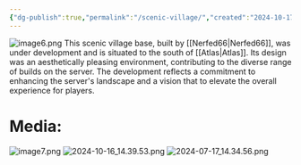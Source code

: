 ```yaml
---
{"dg-publish":true,"permalink":"/scenic-village/","created":"2024-10-17T15:26:44.851-05:00","updated":"2024-10-17T15:35:24.151-05:00"}
---
```


![image6.png](/img/user/Images/image6.png)
This scenic village base, built by [[Nerfed66\|Nerfed66]], was under development and is situated to the south of [[Atlas\|Atlas]]. Its design was an aesthetically pleasing environment, contributing to the diverse range of builds on the server. The development reflects a commitment to enhancing the server's landscape and a vision that to elevate the overall experience for players. 
# Media:

![image7.png](/img/user/Images/image7.png)
![2024-10-16_14.39.53.png](/img/user/Images/2024-10-16_14.39.53.png)
![2024-07-17_14.34.56.png](/img/user/Images/2024-07-17_14.34.56.png)
